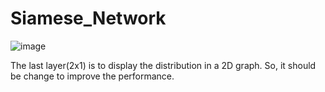 # Siamese_Network


![image](https://drive.google.com/open?id=1kGw921sjMXTZpVU6i8EyLgRIVYFXOpCh)


The last layer(2x1) is to display the distribution in a 2D graph.
So, it should be change to improve the performance.

